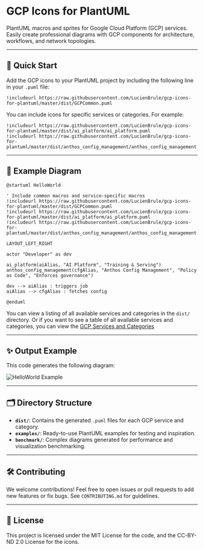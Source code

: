 # GCP Icons for PlantUML

PlantUML macros and sprites for Google Cloud Platform (GCP) services. Easily create professional diagrams with GCP components for architecture, workflows, and network topologies.

---

## 🚀 Quick Start

Add the GCP icons to your PlantUML project by including the following line in your `.puml` file:

```plantuml
!includeurl https://raw.githubusercontent.com/LucienBrule/gcp-icons-for-plantuml/master/dist/GCPCommon.puml
```

You can include icons for specific services or categories. For example:

```plantuml
!includeurl https://raw.githubusercontent.com/LucienBrule/gcp-icons-for-plantuml/master/dist/ai_platform/ai_platform.puml
!includeurl https://raw.githubusercontent.com/LucienBrule/gcp-icons-for-plantuml/master/dist/anthos_config_management/anthos_config_management.puml
```

---

## 📄 Example Diagram

```plantuml
@startuml HelloWorld

' Include common macros and service-specific macros
!includeurl https://raw.githubusercontent.com/LucienBrule/gcp-icons-for-plantuml/master/dist/GCPCommon.puml
!includeurl https://raw.githubusercontent.com/LucienBrule/gcp-icons-for-plantuml/master/dist/ai_platform/ai_platform.puml
!includeurl https://raw.githubusercontent.com/LucienBrule/gcp-icons-for-plantuml/master/dist/anthos_config_management/anthos_config_management.puml

LAYOUT_LEFT_RIGHT

actor "Developer" as dev

ai_platform(aiAlias, "AI Platform", "Training & Serving")
anthos_config_management(cfgAlias, "Anthos Config Management", "Policy as Code", "Enforces governance")

dev --> aiAlias : triggers job
aiAlias --> cfgAlias : fetches config

@enduml
```

You can view a listing of all available services and categories in the `dist/` directory.
Or if you want to see a table of all available services and categories, you can view the [GCP Services and Categories](dist/GCPSymbols.md)

---

## ✨ Output Example

This code generates the following diagram:

![HelloWorld Example](http://www.plantuml.com/plantuml/proxy?&src=https://raw.github.com/LucienBrule/gcp-icons-for-plantuml/blob/master/examples/HelloWorld.puml)

---

## 🗂 Directory Structure

- **`dist/`**: Contains the generated `.puml` files for each GCP service and category.
- **`examples/`**: Ready-to-use PlantUML examples for testing and inspiration.
- **`benchmark/`**: Complex diagrams generated for performance and visualization benchmarking.

---

## 🛠 Contributing

We welcome contributions! Feel free to open issues or pull requests to add new features or fix bugs. See `CONTRIBUTING.md` for guidelines.

---

## 📜 License

This project is licensed under the MIT License for the code, and the CC-BY-ND 2.0 License for the icons.